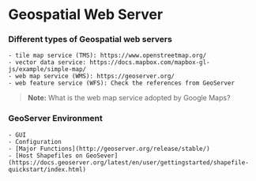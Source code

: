 # Geospatial Web Server

### Different types of Geospatial web servers
    - tile map service (TMS): https://www.openstreetmap.org/
    - vector data service: https://docs.mapbox.com/mapbox-gl-js/example/simple-map/
    - web map service (WMS): https://geoserver.org/
    - web feature service (WFS): Check the references from GeoServer

> **Note:** What is the web map service adopted by Google Maps?

### GeoServer Environment
    - GUI
    - Configuration
    - [Major Functions](http://geoserver.org/release/stable/)
    - [Host Shapefiles on GeoSever](https://docs.geoserver.org/latest/en/user/gettingstarted/shapefile-quickstart/index.html)
